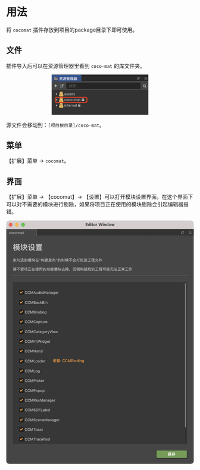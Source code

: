 # 用法

将 `cocomat` 插件存放到项目的package目录下即可使用。 

## **文件**  
插件导入后可以在资源管理器里看到 `coco-mat` 的库文件夹。  

<div align=center><img src='./screenshot/package-folder.png' width=260/></div>

源文件会移动到：`[项目根目录]/coco-mat`。

## **菜单**  

【扩展】菜单 → `cocomat`。

## **界面**

【扩展】菜单 → 【cocomat】→ 【设置】可以打开模块设置界面。在这个界面下可以对不需要的模块进行剔除，如果将项目正在使用的模块剔除会引起编辑器报错。

![](./screenshot/package-panel.png)